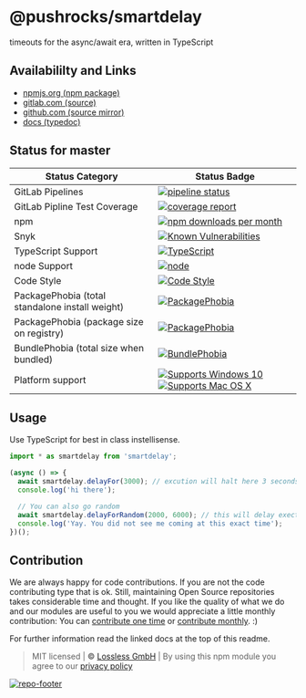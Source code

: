 # @pushrocks/smartdelay
timeouts for the async/await era, written in TypeScript

## Availabililty and Links
* [npmjs.org (npm package)](https://www.npmjs.com/package/@pushrocks/smartdelay)
* [gitlab.com (source)](https://gitlab.com/pushrocks/smartdelay)
* [github.com (source mirror)](https://github.com/pushrocks/smartdelay)
* [docs (typedoc)](https://pushrocks.gitlab.io/smartdelay/)

## Status for master

Status Category | Status Badge
-- | --
GitLab Pipelines | [![pipeline status](https://gitlab.com/pushrocks/smartdelay/badges/master/pipeline.svg)](https://lossless.cloud)
GitLab Pipline Test Coverage | [![coverage report](https://gitlab.com/pushrocks/smartdelay/badges/master/coverage.svg)](https://lossless.cloud)
npm | [![npm downloads per month](https://badgen.net/npm/dy/@pushrocks/smartdelay)](https://lossless.cloud)
Snyk | [![Known Vulnerabilities](https://badgen.net/snyk/pushrocks/smartdelay)](https://lossless.cloud)
TypeScript Support | [![TypeScript](https://badgen.net/badge/TypeScript/>=%203.x/blue?icon=typescript)](https://lossless.cloud)
node Support | [![node](https://img.shields.io/badge/node->=%2010.x.x-blue.svg)](https://nodejs.org/dist/latest-v10.x/docs/api/)
Code Style | [![Code Style](https://badgen.net/badge/style/prettier/purple)](https://lossless.cloud)
PackagePhobia (total standalone install weight) | [![PackagePhobia](https://badgen.net/packagephobia/install/@pushrocks/smartdelay)](https://lossless.cloud)
PackagePhobia (package size on registry) | [![PackagePhobia](https://badgen.net/packagephobia/publish/@pushrocks/smartdelay)](https://lossless.cloud)
BundlePhobia (total size when bundled) | [![BundlePhobia](https://badgen.net/bundlephobia/minzip/@pushrocks/smartdelay)](https://lossless.cloud)
Platform support | [![Supports Windows 10](https://badgen.net/badge/supports%20Windows%2010/yes/green?icon=windows)](https://lossless.cloud) [![Supports Mac OS X](https://badgen.net/badge/supports%20Mac%20OS%20X/yes/green?icon=apple)](https://lossless.cloud)

## Usage

Use TypeScript for best in class instellisense.

```javascript
import * as smartdelay from 'smartdelay';

(async () => {
  await smartdelay.delayFor(3000); // excution will halt here 3 seconds for this function scope BUT NOT BLOCK anything else
  console.log('hi there');

  // You can also go random
  await smartdelay.delayForRandom(2000, 6000); // this will delay exection somewhere between 2 and 6 seconds.
  console.log('Yay. You did not see me coming at this exact time');
})();
```

## Contribution

We are always happy for code contributions. If you are not the code contributing type that is ok. Still, maintaining Open Source repositories takes considerable time and thought. If you like the quality of what we do and our modules are useful to you we would appreciate a little monthly contribution: You can [contribute one time](https://lossless.link/contribute-onetime) or [contribute monthly](https://lossless.link/contribute). :)

For further information read the linked docs at the top of this readme.

> MIT licensed | **&copy;** [Lossless GmbH](https://lossless.gmbh)
| By using this npm module you agree to our [privacy policy](https://lossless.gmbH/privacy)

[![repo-footer](https://lossless.gitlab.io/publicrelations/repofooter.svg)](https://maintainedby.lossless.com)
